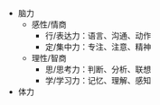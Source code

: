 - 脑力
  - 感性/情商
    - 行/表达力：语言、沟通、动作
    - 定/集中力：专注、注意、精神
  - 理性/智商
    - 思/思考力：判断、分析、联想
    - 学/学习力：记忆、理解、感知
- 体力
